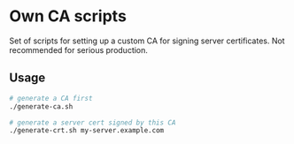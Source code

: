 # Own CA scripts

Set of scripts for setting up a custom CA for signing server
certificates. Not recommended for serious production.

## Usage

```bash
# generate a CA first
./generate-ca.sh

# generate a server cert signed by this CA
./generate-crt.sh my-server.example.com
```
